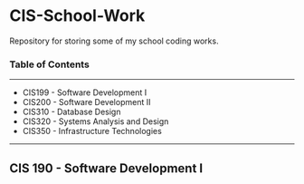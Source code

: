 # CIS-School-Work
Repository for storing some of my school coding works.

### Table of Contents

------------

- CIS199 - Software Development I
- CIS200 - Software Development II
- CIS310 - Database Design
- CIS320 - Systems Analysis and Design
- CIS350 - Infrastructure Technologies

------------


## CIS 190 - Software Development I

